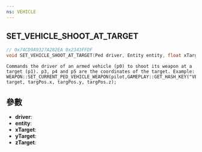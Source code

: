 ```yaml
---
ns: VEHICLE
---
```

## SET_VEHICLE_SHOOT_AT_TARGET

```c
// 0x74CD9A9327A282EA 0x2343FFDF
void SET_VEHICLE_SHOOT_AT_TARGET(Ped driver, Entity entity, float xTarget, float yTarget, float zTarget);
```

```
Commands the driver of an armed vehicle (p0) to shoot its weapon at a target (p1). p3, p4 and p5 are the coordinates of the target. Example:  
WEAPON::SET_CURRENT_PED_VEHICLE_WEAPON(pilot,GAMEPLAY::GET_HASH_KEY("VEHICLE_WEAPON_PLANE_ROCKET"));VEHICLE::SET_VEHICLE_SHOOT_AT_TARGET(pilot, target, targPos.x, targPos.y, targPos.z);  
```

## 參數
* **driver**: 
* **entity**: 
* **xTarget**: 
* **yTarget**: 
* **zTarget**: 

